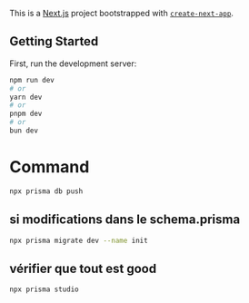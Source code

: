 This is a [Next.js](https://nextjs.org/) project bootstrapped with [`create-next-app`](https://github.com/vercel/next.js/tree/canary/packages/create-next-app).

## Getting Started

First, run the development server:

```bash
npm run dev
# or
yarn dev
# or
pnpm dev
# or
bun dev
```

# Command

```bash
npx prisma db push
```

## si modifications dans le schema.prisma
```bash
npx prisma migrate dev --name init
```
## vérifier que tout est good
```bash
npx prisma studio
```